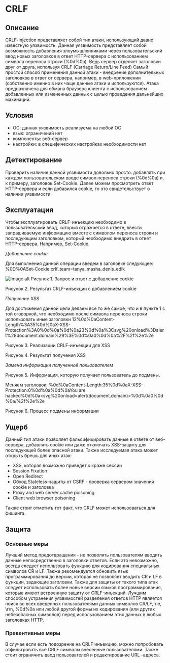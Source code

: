 # CRLF

## Описание
CRLF-injection представляет собой тип атаки, использующий давно известную уязвимость. Данная уязвимость представляет собой возможность добавления злоумышленниками через пользовательский ввод новых заголовков в ответ HTTP-сервера с использованием символа переноса строки (%0d%0a). Ведь сервер отделяет заголовки друг от друга, используя CRLF (Carriage Return/Line Feed)
Самый простой способ применения данной атаки - внедрение дополнительных заголовков в ответ от сервера, например, в web-приложении (собственно именно в них чаще данные атаки и используются).
Атака предназначена для обмана браузера клиента с использованием добавленных или измененных данных с целью проведения дальнейших махинаций.




## Условия
- ОС: данная уязвимость реализуема на любой ОС
- язык: ограничений нет
- компоненты: веб-сервер
- настройки: в специфических настройках необходимости нет

## Детектирование
Проверить наличие данной уязвимости довольно просто: добавлять при каждом пользовательском вводе символ переноса строки (%0d%0a) и, к примеру, заголовок Set-Cookie. Далее можем просмотреть ответ HTTP-сервера и если добавился cookie, то это свидетельствует о наличии уязвимости.


## Эксплуатация
Чтобы эксплуатировать CRLF-инъекцию необходимо в пользовательский ввод, который отражается в ответе, ввести запрашиваемую информацию вместе с символом переноса строки и последующим заголовком, который необходимо внедрить в ответ HTTP-сервера. Например, Set-Cookie.


*Добавление cookie*

Для выполнения данной операции введем в заголовке следующее:
%0D%0ASet-Cookie:crlf_team=tanya_masha_denis_edik

![Image alt](https://github.com/karpuna3/shift2019/blob/master/crlf/1.png?raw=true)
Рисунок 1. Запрос и ответ с добавление cookie


Рисунок 2. Результат CRLF-инъекции с добавлением cookie

*Получение XSS*

Для достижения данной цели делаем все то же самое, что и в пункте 1 с той оговоркой, что необходимо после символа переноса строки использовать иные заголовки
12%0d%0aContent-Length%3A35%0d%0aX-XSS-Protection%3A0%0d%0a%0d%0a23%0d%0a%3Csvg%20onload%3Dalert%28document.domain%29%3E%0d%0a0%0d%0a%2F%2f%2e%2e


Рисунок 3. Реализации CRLF-инъекции для XSS



Рисунок 4. Результат получения XSS


*Замена информации полученной пользователем*

Рисунок 5. Информация, которую получает пользователь до подмены.

Меняем заголовок: %0d%0aContent-Length:35%0d%0aX-XSS-Protection:0%0d%0a%0d%0aYou are hacked%0d%0a<svg%20onload=alert(document.domain)>%0d%0a0%0d%0a/%2f%2e%2e


Рисунок 6. Процесс подмены информации






## Ущерб
Данный тип атаки позволяет фальсифицировать данные в ответе от веб-сервера, добавлять cookie или даже отключать XSS-защиту для последующей более опасной атаки.
Также исследуемая атака может открыть брешь для иных атак:
- XSS, которая возможно приведет к краже сессии
- Session Fixation
- Open Redirect
- Обход Stateless-защиты от CSRF - проверка сервером значения cookie и заголовка
- Proxy and web server cache poisoning
- Client web browser poisoning

Также стоит отметить тот факт, что CRLF может использоваться для фишинга.

## Защита
### Основные меры
Лучший метод предотвращения - не позволять пользователям вводить данные непосредственно в заголовки ответов. Если это невозможно, всегда следует использовать функцию для кодирования специальных символов CR и LF. Также рекомендуется обновить язык программирования до версии, которая не позволяет вводить CR и LF в функции, задающие заголовки.
Также для защиты от такого типа атак следует использовать более новые версии языков программирования, которые имеют встроенную защиту от CRLF-инъекций.
Лучшим способом устранения уязвимостей разделения ответов HTTP является поиск во всех введенных пользователями данных символов CR/LF, т.е, \r\n, %0d%0a или любой другой формы их кодирования (или других небезопасных символов) перед использованием этих данных в любых заголовках HTTP.


### Превентивные меры
В случае если есть подозрение на CRLF инъекцию, можно попробовать отфильтровать все CRLF символы внесенные пользователями. Также стоит ограничить ввод пользователей и редактирование URL -адреса.
 

